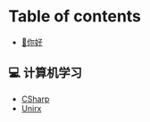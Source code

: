 # Table of contents

* [👋你好](README.md)

## 💻 计算机学习<a href="#cs" id="cs"></a>

* [CSharp](cs/csharp.md)
* [Unirx](cs/unirx.md)



